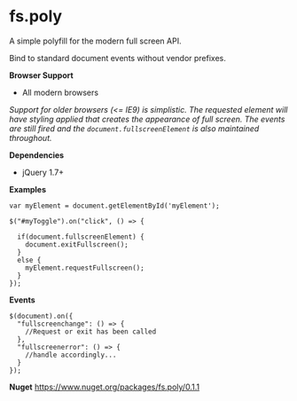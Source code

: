 fs.poly
=======

A simple polyfill for the modern full screen API.

Bind to standard document events without vendor prefixes.

**Browser Support**
 - All modern browsers



*Support for older browsers (<= IE9) is simplistic. The requested element will have styling applied that creates the appearance of full screen. The events are still fired and the `document.fullscreenElement` is also maintained throughout.*

**Dependencies**
 - jQuery 1.7+

**Examples**

    var myElement = document.getElementById('myElement');
    
    $("#myToggle").on("click", () => {
    
      if(document.fullscreenElement) {
        document.exitFullscreen();
      }
      else {
        myElement.requestFullscreen();
      }
    });
    
**Events**
    
    $(document).on({
      "fullscreenchange": () => {
        //Request or exit has been called
      },
      "fullscreenerror": () => {
        //handle accordingly...
      }
    });
    
**Nuget**
https://www.nuget.org/packages/fs.poly/0.1.1
